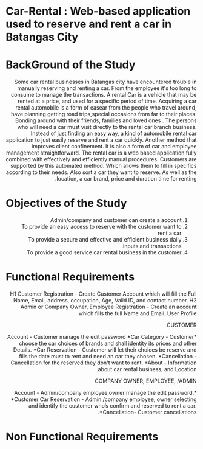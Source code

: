 #  Car-Rental : Web-based application used to reserve and rent a car in Batangas City


# BackGround of the Study

<div dir="rtl">
  

  
<space>Some car rental  businesses in Batangas city have encountered trouble in  manually  reserving and renting a car. From the employee it's too long to consume to manage the transactions. 
A  rental Car is  a vehicle that may be rented at a price, and used for a specific period of time.
Acquiring a car rental automobile is a  form of easear from the people who travel around, have planning getting road trips,special occasions from far to their places. Bonding around with their friends, families and loved  ones . The persons who will need a car must visit directly to the rental car branch business. Instead of just finding an easy way, a kind of automobile rental car application to just easily reserve and rent a car quickly. Another method that  improves client confinement. It is also a form of car and  employee management straightforward. 
<space>The rental car is a web based application fully combined with effectively and efficiently manual procedures. Customers are supported by this automated method. Which allows them to fill in specifics according to their needs. Also sort a car they want to reserve. As well as the location, a car brand, price and duration time for renting.


</div>




# Objectives of the Study

<div dir="rtl">
  
1. Admin/company and customer can create a account
2. To provide an easy access to reserve with the customer want to rent a car
3. To provide a secure and effective and efficient business daily inputs and transactions.
4. To provide a good service car rental business in the customer

  </div>








# Functional Requirements

 <div dir="rtl">
 
H1 Customer Registration  - Create Customer Account which will fill the Full Name, Email, address, occupation, Age, Valid ID, and contact number.
H2 Admin or Company Owner, Employee Registration - Create an account which fills the full Name and Email.
User Profile

CUSTOMER

*Account - Customer manage the edit password
*Car Category - Customer choose the car choices of brands and shall identity its prices and other Details. 
*Car Reservation - Customer will let their choices be reserve and fills the date must to rent and need an car they chosen. 
*Cancellation - Cancellation for the reserved they don't want to rent. 
*About - Information about car rental business, and Location.

COMPANY OWNER, EMPLOYEE, /ADMIN

*Account - Admin/company employee,owner manage the edit password.
*Customer Car Reservation  - Admin /company employee, owner selecting and identify the customer who’s confirm and reserved to rent a car.
*Cancellation- Customer cancellations.


   </DIV>
  
# Non Functional Requirements

















